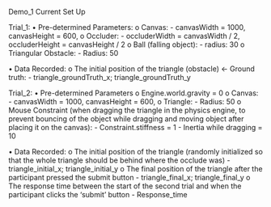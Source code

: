 Demo_1 Current Set Up

Trial_1:
•	Pre-determined Parameters:
    o	Canvas:
        -	canvasWidth = 1000, canvasHeight = 600,
    o	Occluder:
        -	occluderWidth = canvasWidth / 2, occluderHeight = canvasHeight / 2
    o	Ball (falling object):
        -	radius: 30
    o	Triangular Obstacle:
        -	Radius: 50

•	Data Recorded:
    o	The initial position of the triangle (obstacle) <- Ground truth:
        -	triangle_groundTruth_x; triangle_groundTruth_y

Trial_2:
•	Pre-determined Parameters
    o	Engine.world.gravity = 0
    o	Canvas:
        -	canvasWidth = 1000, canvasHeight = 600,
    o	Triangle:
        -	Radius: 50
    o	Mouse Constraint (when dragging the triangle in the physics engine, to prevent bouncing of the object while dragging and moving object after placing it on the canvas):
        -	Constraint.stiffness = 1
        -	Inertia while dragging = 10

•	Data Recorded:
    o	The initial position of the triangle (randomly initialized so that the whole triangle should be behind where the occlude was)
        -	triangle_initial_x; triangle_initial_y
    o	The final position of the triangle after the participant pressed the submit button
        -	triangle_final_x; triangle_final_y
    o	The response time between the start of the second trial and when the participant clicks the ‘submit’ button
        -	Response_time
